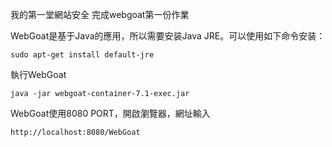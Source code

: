 我的第一堂網站安全 
完成webgoat第一份作業


WebGoat是基于Java的應用，所以需要安装Java JRE。可以使用如下命令安装：

    sudo apt-get install default-jre
    
執行WebGoat

    java -jar webgoat-container-7.1-exec.jar
    
WebGoat使用8080 PORT，開啟瀏覽器，網址輸入

    http://localhost:8080/WebGoat

